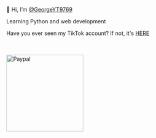 <p>👋 Hi, I’m <a href="https://github.com/GeorgeYT9769">@GeorgeYT9769</a></p>
<p>Learning Python and web development</p>
<p>Have you ever seen my TikTok account? If not, it's <a href="https://www.tiktok.com/@george_yt9769_dev" alt="TikTok">HERE</a></p>
<br>
<br>
<a href="https://www.paypal.me/jurajondovcik" target="_blank"><img src="https://user-images.githubusercontent.com/42001064/196043185-ebd61195-44ee-480f-9b76-f5eb7cfcaf55.png" alt="Paypal" width="200" ></a>
